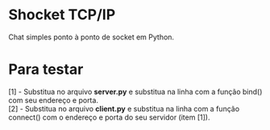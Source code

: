<h1>Shocket TCP/IP</h1>
Chat simples ponto à ponto de socket em Python.

<h1>Para testar</h1>
[1] - Substitua no arquivo <strong>server.py</strong> e substitua na linha com a função bind() com seu endereço e porta.<br>
[2] - Substitua no arquivo <strong>client.py</strong> e substitua na linha com a função connect() com o endereço e porta do seu servidor (item [1]).
